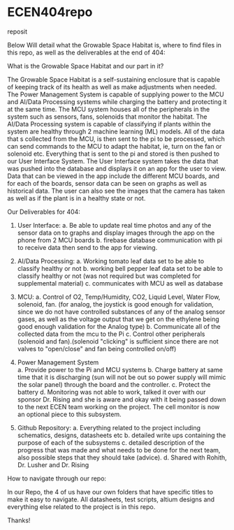 # ECEN404repo
reposit

Below Will detail what the Growable Space Habitat is, where to find files in this repo, as well as the deliverables at the end of 404:

What is the Growable Space Habitat and our part in it? 

The Growable Space Habitat is a self-sustaining enclosure that is capable of keeping track of its health as well as make adjustments when needed. The Power Management
System is capable of supplying power to the MCU and AI/Data Processing systems while charging the battery and protecting it at the same time. The MCU system houses all of
the peripherals in the system such as sensors, fans, solenoids that monitor the habitat. The AI/Data Processing system is capable of classifying if plants within the 
system are healthy through 2 machine learning (ML) models. All of the data that s collected from the MCU, is then sent to the pi to be processed, which can send commands
to the MCU to adapt the habitat, ie, turn on the fan or solenoid etc. Everything that is sent to the pi and stored is then pushed to our User Interface System. 
The User Interface system takes the data that was pushed into the database and displays it on an app for the user to view. Data that can be viewed in the app include 
the different MCU boards, and for each of the boards, sensor data can be seen on graphs as well as historical data. The user can also see the images that the camera has
taken as well as if the plant is in a healthy state or not. 


Our Deliverables for 404: 
1. User Interface:
    a. Be able to update real time photos and any of the sensor data on to graphs and display images through the app on the phone from 2 MCU boards
    b. firebase database communication with pi to receive data then send to the app for viewing.

2. AI/Data Processing:
     a. Working tomato leaf data set to be able to classify healthy or not
     b. working bell pepper leaf data set to be able to classify healthy or not (was not required but was completed for supplemental material)
     c. communicates with MCU as well as database

3. MCU:
     a. Control of O2, Temp/Humidity, CO2, Liquid Level, Water Flow, solenoid, fan. (for analog, the joystick is good enough for validation, since we do not have controlled substances of any of the analog sensor gases, as well as the voltage output that we get on the ethylene being good enough validation for the Analog type)
     b. Communicate all of the collected data from the mcu to the Pi
     c. Control other peripherals (solenoid and fan).(solenoid "clicking" is sufficient since there are not valves to "open/close" and fan being controlled on/off)

4. Power Management System  
     a. Provide power to the Pi and MCU systems
     b. Charge battery at same time that it is discharging (sun will not be out so power supply will mimic the solar panel) through the board and the controller.
     c. Protect the battery
     d. Monitoring was not able to work, talked it over with our sponsor Dr. Rising and she is aware and okay with it being passed down to the next ECEN team working on the project. The cell monitor is now an optional piece to this subsystem. 

5. Github Repository:
    a. Everything related to the project including schematics, designs, datasheets etc
    b. detailed write ups containing the purpose of each of the subsystems
    c. detailed description of the progress that was made and what needs to be done for the next team, also possible steps that they should take (advice).
   d. Shared with Rohith, Dr. Lusher and Dr. Rising


How to navigate through our repo: 

In our Repo, the 4 of us have our own folders that have specific titles to make it easy to navigate. 
All datasheets, test scripts, altium designs and everything else related to the project is in this repo.

Thanks!


